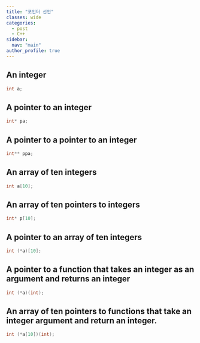 ```yaml
---
title: "포인터 선언"
classes: wide
categories: 
  - post
  - C++
sidebar:
  nav: "main"
author_profile: true
---
```


## An integer
```c++
int a;
```

## A pointer to an integer
```c++
int* pa;
```

## A pointer to a pointer to an integer
```c++
int** ppa;
```

## An array of ten integers
```c++
int a[10];
```

## An array of ten pointers to integers
```c++
int* p[10];
```

## A pointer to an array of ten integers
```c++
int (*a)[10];
```

## A pointer to a function that takes an integer as an argument and returns an integer 
```c++
int (*a)(int);
```

## An array of ten pointers to functions that take an integer argument and return an integer.
```c++
int (*a[10])(int);
```
